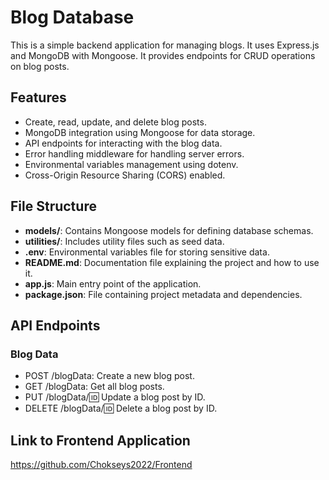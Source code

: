 # Blog Database

This is a simple backend application for managing blogs. It uses Express.js and MongoDB with Mongoose. It provides endpoints for CRUD operations on blog posts.

## Features

- Create, read, update, and delete blog posts.
- MongoDB integration using Mongoose for data storage.
- API endpoints for interacting with the blog data.
- Error handling middleware for handling server errors.
- Environmental variables management using dotenv.
- Cross-Origin Resource Sharing (CORS) enabled.

## File Structure
- **models/**: Contains Mongoose models for defining database schemas.
- **utilities/**: Includes utility files such as seed data.
- **.env**: Environmental variables file for storing sensitive data.
- **README.md**: Documentation file explaining the project and how to use it.
- **app.js**: Main entry point of the application.
- **package.json**: File containing project metadata and dependencies.

## API Endpoints
### Blog Data
- POST /blogData: Create a new blog post.
- GET /blogData: Get all blog posts.
- PUT /blogData/:id: Update a blog post by ID.
- DELETE /blogData/:id: Delete a blog post by ID.

## Link to Frontend Application
https://github.com/Chokseys2022/Frontend